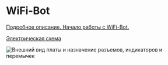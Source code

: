 # WiFi-Bot #

[Подробное описание. Начало работы с WiFi-Bot.](https://skysparky.github.io/wifiCar-IoT/)

[Электрическая схема](https://bitbucket.org/lartiot/wifi-bot-code/downloads/wifi-car-schematic.pdf)

![Внешний вид платы и назначение разъемов, индикаторов и перемычек](https://bitbucket.org/repo/pkapBE/images/2795471447-2016-05-27_22-01-25.png)

